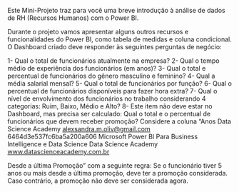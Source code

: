 Este Mini-Projeto traz para você uma breve introdução à análise de dados de RH
(Recursos Humanos) com o Power BI.

Durante o projeto vamos apresentar alguns outros recursos e funcionalidades do Power
BI, como tabela de medidas e coluna condicional.
O Dashboard criado deve responder às seguintes perguntas de negócio:

1- Qual o total de funcionários atualmente na empresa?
2- Qual o tempo médio de experiência dos funcionários (em anos)?
3- Qual o total e percentual de funcionários do gênero masculino e feminino?
4- Qual a média salarial mensal?
5- Qual o total de funcionários por função?
6- Qual o percentual de funcionários disponíveis para fazer hora extra?
7- Qual o nível de envolvimento dos funcionários no trabalho considerando 4 categorias:
Ruim, Baixo, Médio e Alto?
8- Este item não deve estar no Dashboard, mas precisa ser calculado: Qual o total e o
percentual de funcionários que devem receber promoção? Considere a coluna “Anos
Data Science Academy alexsandra.m.oliv@gmail.com 6464d3e537fc6ba5a200a606
Microsoft Power BI Para Business Intelligence e Data Science
Data Science Academy
www.datascienceacademy.com.br

Desde a última Promoção” com a seguinte regra: Se o funcionário tiver 5 anos ou mais
desde a última promoção, deve ter a promoção considerada. Caso contrário, a
promoção não deve ser considerada agora.